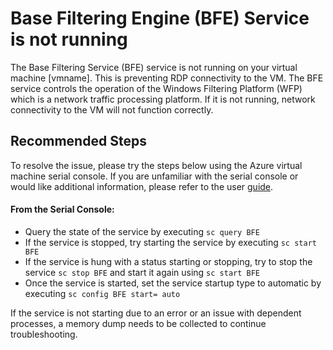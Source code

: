<properties
  pageTitle="BFE Service"
  description="BFE Service not running"
  infoBubbleText="Base Filtering Engine Service (BFE) is not running which may prevent RDP connectivity."
  service="microsoft.compute"
  resource="virtualmachines"
  authors="timbasham"
  ms.author="tibasham"
  displayOrder=""
  articleId="vmhealthsignal_10f4f09d-a1e8-4536-b167-8d2573fb4f0a"
  diagnosticScenario="BFE Service"
  selfHelpType="diagnostics"
  supportTopicIds="32411835"
  resourceTags="windows"
  productPesIds="14749"
  cloudEnvironments="public, Fairfax"
	ownershipId="Compute_VirtualMachines_Content"
/>


# Base Filtering Engine (BFE) Service is not running
<!--issueDescription-->
The Base Filtering Service (BFE) service is not running on your virtual machine <!--$vmname-->[vmname]<!--/$vmname-->. This is preventing RDP connectivity to the VM.  The BFE service controls the operation of the Windows Filtering Platform (WFP) which is a network traffic processing platform. If it is not running, network connectivity to the VM will not function correctly.
<!--/issueDescription-->

## **Recommended Steps**
To resolve the issue, please try the steps below using the Azure virtual machine serial console.  If you are unfamiliar with the serial console or would like additional information, please refer to the user [guide](https://docs.microsoft.com/azure/virtual-machines/windows/serial-console).

#### From the Serial Console:

  * Query the state of the service by executing `sc query BFE`
  * If the service is stopped, try starting the service by executing `sc start BFE`
  * If the service is hung with a status starting or stopping, try to stop the service `sc stop BFE` and start it again using `sc start BFE`
  * Once the service is started, set the service startup type to automatic by executing `sc config BFE start= auto`

If the service is not starting due to an error or an issue with dependent processes, a memory dump needs to be collected to continue troubleshooting.
